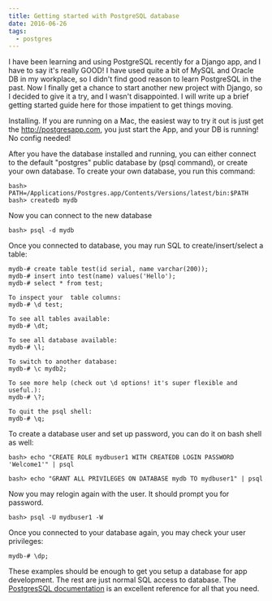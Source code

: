 ```yaml
---
title: Getting started with PostgreSQL database
date: 2016-06-26
tags:
  - postgres
---
```


I have been learning and using PostgreSQL recently for a Django app, and I have to say it's really GOOD! I have used quite a bit of MySQL and Oracle DB in my workplace, so I didn't find good reason to learn PostgreSQL in the past. Now I finally get a chance to start another new project with Django, so I decided to give it a try, and I wasn't disappointed. I will write up a brief getting started guide here for those impatient to get things moving.

Installing. If you are running on a Mac, the easiest way to try it out is just get the http://postgresapp.com, you just start the App, and your DB is running! No config needed!

After you have the database installed and running, you can either connect to the default "postgres" public database by (psql command), or create your own database. To create your own database, you run this command:

	bash> PATH=/Applications/Postgres.app/Contents/Versions/latest/bin:$PATH
	bash> createdb mydb

Now you can connect to the new database

	bash> psql -d mydb

Once you connected to database, you may run SQL to create/insert/select a table:

```
mydb-# create table test(id serial, name varchar(200));
mydb-# insert into test(name) values('Hello');
mydb-# select * from test; 

To inspect your  table columns:
mydb-# \d test;

To see all tables available:
mydb-# \dt;

To see all database available:
mydb-# \l;

To switch to another database:
mydb-# \c mydb2;

To see more help (check out \d options! it's super flexible and useful.):
mydb-# \?;

To quit the psql shell:
mydb-# \q;
```

To create a database user and set up password, you can do it on bash shell as well:

	bash> echo "CREATE ROLE mydbuser1 WITH CREATEDB LOGIN PASSWORD 'Welcome1'" | psql

	bash> echo "GRANT ALL PRIVILEGES ON DATABASE mydb TO mydbuser1" | psql

Now you may relogin again with the user. It should prompt you for password.

	bash> psql -U mydbuser1 -W

     

Once you connected to your database again, you may check your user privileges:

	mydb-# \dp;

These examples should be enough to get you setup a database for app development. The rest are just normal SQL access to database. The [PostgresSQL documentation](https://www.postgresql.org/docs/9.5/static/index.html) is an excellent reference for all that you need.